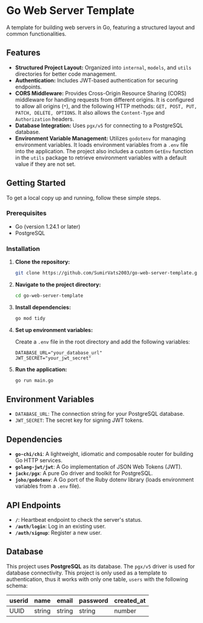 # Go Web Server Template

A template for building web servers in Go, featuring a structured layout and common functionalities.

## Features

*   **Structured Project Layout:** Organized into `internal`, `models`, and `utils` directories for better code management.
*   **Authentication:** Includes JWT-based authentication for securing endpoints.
*   **CORS Middleware:** Provides Cross-Origin Resource Sharing (CORS) middleware for handling requests from different origins. It is configured to allow all origins (`*`), and the following HTTP methods: `GET, POST, PUT, PATCH, DELETE, OPTIONS`. It also allows the `Content-Type` and `Authorization` headers.
*   **Database Integration:** Uses `pgx/v5` for connecting to a PostgreSQL database.
*   **Environment Variable Management:** Utilizes `godotenv` for managing environment variables. It loads environment variables from a `.env` file into the application. The project also includes a custom `GetEnv` function in the `utils` package to retrieve environment variables with a default value if they are not set.

## Getting Started

To get a local copy up and running, follow these simple steps.

### Prerequisites

*   Go (version 1.24.1 or later)
*   PostgreSQL

### Installation

1.  **Clone the repository:**

    ```sh
    git clone https://github.com/SumirVats2003/go-web-server-template.git
    ```

2.  **Navigate to the project directory:**

    ```sh
    cd go-web-server-template
    ```

3.  **Install dependencies:**

    ```sh
    go mod tidy
    ```

4.  **Set up environment variables:**

    Create a `.env` file in the root directory and add the following variables:

    ```env
    DATABASE_URL="your_database_url"
    JWT_SECRET="your_jwt_secret"
    ```

5.  **Run the application:**

    ```sh
    go run main.go
    ```

## Environment Variables

*   `DATABASE_URL`: The connection string for your PostgreSQL database.
*   `JWT_SECRET`: The secret key for signing JWT tokens.

## Dependencies

*   **`go-chi/chi`**: A lightweight, idiomatic and composable router for building Go HTTP services.
*   **`golang-jwt/jwt`**: A Go implementation of JSON Web Tokens (JWT).
*   **`jackc/pgx`**: A pure Go driver and toolkit for PostgreSQL.
*   **`joho/godotenv`**: A Go port of the Ruby dotenv library (loads environment variables from a `.env` file).

## API Endpoints

*   **`/`**: Heartbeat endpoint to check the server's status.
*   **`/auth/login`**: Log in an existing user.
*   **`/auth/signup`**: Register a new user.

## Database

This project uses **PostgreSQL** as its database. The `pgx/v5` driver is used for database connectivity.
This project is only used as a template to authentication, thus it works with only one table, `users` with the following schema:

| userid | name   | email  | password | created_at |
|--------|--------|--------|----------|------------|
| UUID   | string | string | string   | number     |
